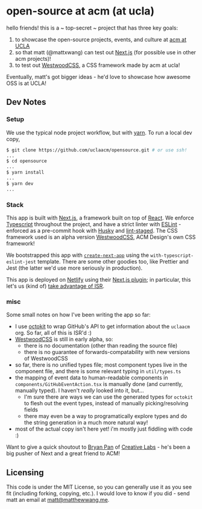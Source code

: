 # open-source at acm (at ucla)

hello friends! this is a ~ top-secret ~ project that has three key goals:

1. to showcase the open-source projects, events, and culture at [acm at UCLA](https://uclaacm.com)
2. so that matt (@mattxwang) can test out [Next.js](https://nextjs.org/) (for possible use in other acm projects)!
3. to test out [WestwoodCSS](https://github.com/uclaacm/WestwoodCSS), a CSS framework made by acm at ucla!

Eventually, matt's got bigger ideas - he'd love to showcase how awesome OSS is at UCLA!

## Dev Notes

### Setup

We use the typical node project workflow, but with [yarn](https://yarnpkg.com/). To run a local dev copy,

```sh
$ git clone https://github.com/uclaacm/opensource.git # or use ssh!
...
$ cd opensource
...
$ yarn install
...
$ yarn dev
...
```

### Stack

This app is built with [Next.js](https://nextjs.org/), a framework built on top of [React](https://reactjs.org/). We enforce [Typescript](https://www.typescriptlang.org/) throughout the project, and have a strict linter with [ESLint](https://eslint.org/) - enforced as a pre-commit hook with [Husky](https://github.com/typicode/husky) and [lint-staged](https://github.com/okonet/lint-staged#readme). The CSS framework used is an alpha version [WestwoodCSS](https://github.com/uclaacm/WestwoodCSS), ACM Design's own CSS framework!

We bootstrapped this app with [`create-next-app`](https://nextjs.org/docs/api-reference/create-next-app) using the `with-typescript-eslint-jest` template. There are some other goodies too, like Prettier and Jest (the latter we'd use more seriously in production).

This app is deployed on [Netlify](https://www.netlify.com/) using their [Next.js plugin](https://github.com/netlify/netlify-plugin-nextjs); in particular, this let's us (kind of) [take advantage of ISR](https://www.netlify.com/blog/2021/03/08/incremental-static-regeneration-its-benefits-and-its-flaws/).

### misc

Some small notes on how I've been writing the app so far:

* I use [octokit](https://github.com/octokit/octokit.js) to wrap GitHub's API to get information about the `uclaacm` org. So far, all of this is ISR'd :)
* [WestwoodCSS](https://github.com/uclaacm/WestwoodCSS) is still in early alpha, so:
  * there is no documentation (other than reading the source file)
  * there is no guarantee of forwards-compatability with new versions of WestwoodCSS
* so far, there is no unified types file; most component types live in the component file, and there is some relevant typing in `util/types.ts`
* the mapping of event data to human-readable components in `components/GitHubEventAction.tsx` is manually done (and currently, manually typed). I haven't *really* looked into it, but...
  * I'm sure there are ways we can use the generated types for `octokit` to flesh out the event types, instead of manually picking/resolving fields
  * there may even be a way to programatically explore types and do the string generation in a much more natural way!
* most of the actual copy isn't here yet! i'm mostly just fiddling with code :)


Want to give a quick shoutout to [Bryan Pan](https://bryanpan.co/) of [Creative Labs](https://www.creativelabsucla.com/) - he's been a big pusher of Next and a great friend to ACM!

## Licensing

This code is under the MIT License, so you can generally use it as you see fit (including forking, copying, etc.). I would love to know if you did - send matt an email at [matt@matthewwang.me](mailto:matt@matthewwang.me).
